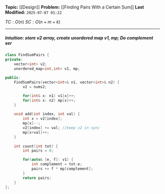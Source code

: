 **Topic:** [[Design]]
**Problem:**  [[Finding Pairs With a Certain Sum]]
**Last Modified:**  `2025-07-07 01:22`

 $TC: O(n)$
 $SC: O(n + m + k)$

---
##### **Intuition**: store v2 array, create unordered map v1, mp; Do complement ser

 
```cpp
class FindSumPairs {
private: 
    vector<int> v2;
    unordered_map<int,int> v1, mp;
	
public:
    FindSumPairs(vector<int>& n1, vector<int>& n2) {
        v2 = nums2;

        for(int& x: n1) v1[x]++;
        for(int& x: n2) mp[x]++;
    }
    
    void add(int index, int val) {
        int x = v2[index];
        mp[x]--; 
        v2[index] += val; //keep v2 in sync
        mp[x+val]++;
    }
    
    int count(int tot) {
        int pairs = 0;

        for(auto& [e, f]: v1) {
            int complement = tot-e;
            pairs += f * mp[complement];
        }
        return pairs;
    }
};
```

